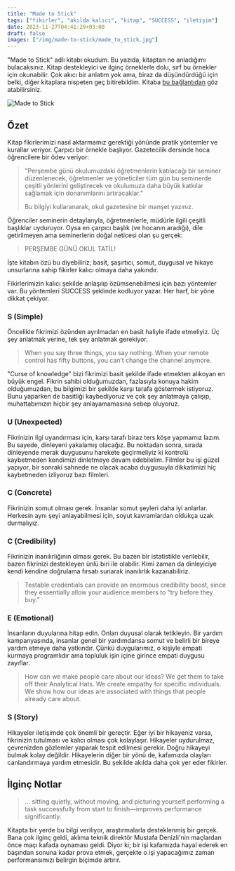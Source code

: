 ```yaml
---
title: "Made to Stick"
tags: ["fikirler", "akılda kalıcı", "kitap", "SUCCESS", "iletişim"]
date: 2023-11-27T04:41:29+03:00
draft: false
images: ["/img/made-to-stick/made_to_stick.jpg"]
---
```


"Made to Stick" adlı kitabı okudum. Bu yazıda, kitaptan ne anladığımı bulacaksınız.
Kitap destekleyici ve ilginç örneklerle dolu, sırf bu örnekler için okunabilir.
Çok akıcı bir anlatım yok ama, biraz da düşündürdüğü için belki, diğer kitaplara nispeten geç bitirebildim.
 Kitaba [bu bağlantıdan](https://www.amazon.co.uk/dp/B0031RS2XG) göz atabilirsiniz.

![Made to Stick][1]

## Özet

Kitap fikirlerimizi nasıl aktarmamız gerektiği yönünde pratik yöntemler ve kurallar veriyor.
Çarpıcı bir örnekle başlıyor.
Gazetecilik dersinde hoca öğrencilere bir ödev veriyor:

> "Perşembe günü okulumuzdaki öğretmenlerin katılacağı bir seminer düzenlenecek, öğretmenler ve yöneticiler tüm gün bu seminerde çeşitli yönlerini geliştirecek ve okulumuza daha büyük katkılar sağlamak için donanımlarını artıracaklar."
>
> Bu bilgiyi kullaranarak, okul gazetesine bir manşet yazınız.

Öğrenciler seminerin detaylarıyla, öğretmenlerle, müdürle ilgili çeşitli başlıklar uyduruyor.
Oysa en çarpıcı başlık (ve hocanın aradığı), dile getirilmeyen ama seminerlerin doğal neticesi olan şu gerçek:

> PERŞEMBE GÜNÜ OKUL TATİL!

İşte kitabın özü bu diyebiliriz; basit, şaşırtıcı, somut, duygusal ve hikaye unsurlarına sahip fikirler kalıcı olmaya daha yakındır.

Fikirlerimizin kalıcı şekilde anlaşılıp özümsenebilmesi için bazı yöntemler var.
Bu yöntemleri SUCCESS şeklinde kodluyor yazar.
Her harf, bir yöne dikkat çekiyor.

### S (Simple)

Öncelikle fikrimizi özünden ayrılmadan en basit haliyle ifade etmeliyiz.
Üç şey anlatmak yerine, tek şey anlatmak gerekiyor.

> When you say three things, you say nothing. When your remote control has fifty buttons, you can’t change the channel anymore.

"Curse of knowledge" bizi fikrimizi basit şekilde ifade etmekten alıkoyan en büyük engel.
Fikrin sahibi olduğumuzdan, fazlasıyla konuya hakim olduğumuzdan, bu bilgimizi bir şekilde karşı tarafa göstermek istiyoruz.
Bunu yaparken de basitliği kaybediyoruz ve çok şey anlatmaya çalışıp, muhattabımızın hiçbir şey anlayamamasına sebep oluyoruz.

### U (Unexpected)

Fikrinizin ilgi uyandırması için, karşı tarafı biraz ters köşe yapmamız lazım.
Bu sayede, dinleyeni yakalamış olacağız.
Bu noktadan sonra, sırada dinleyende merak duygusunu harekete geçirmeliyiz ki kontrolü kaybetmeden kendimizi dinletmeye devam edebilelim.
Filmler bu işi güzel yapıyor, bir sonraki sahnede ne olacak acaba duygusuyla dikkatimizi hiç kaybetmeden izliyoruz bazı filmleri.

### C (Concrete)

Fikrinizin somut olması gerek.
İnsanlar somut şeyleri daha iyi anlarlar.
Herkesin aynı şeyi anlayabilmesi için, soyut kavramlardan oldukça uzak durmalıyız.

### C (Credibility)

Fikrinizin inanılırlığının olması gerek.
Bu bazen bir istatistikle verilebilir, bazen fikrinizi destekleyen ünlü biri ile olabilir.
Kimi zaman da dinleyiciye kendi kendine doğrulama fırsatı sunarak inanılırlık kazanabiliriz.

> Testable credentials can provide an enormous credibility boost, since they essentially allow your audience members to “try before they buy.”

### E (Emotional)

İnsanların duyularına hitap edin.
Onları duyusal olarak tetikleyin.
Bir yardım kampanyasında, insanlar genel bir yardımdansa somut ve belirli bir bireye yardım etmeye daha yatkındır.
Çünkü duygularımız, o kişiyle empati kurmaya programlıdır ama topluluk işin içine girince empati duygusu zayıflar.

> How can we make people care about our ideas? We get them to take off their Analytical Hats. We create empathy for specific individuals. We show how our ideas are associated with things that people already care about.

### S (Story)

Hikayeler iletişimde çok önemli bir gereçtir.
Eğer iyi bir hikayeniz varsa, fikrinizin tutulması ve kalıcı olması çok kolaylaşır.
Hikayeler uydurulmaz, çevrenizden gözlemler yaparak tespit edilmesi gerekir.
Doğru hikayeyi bulmak kolay değildir.
Hikayelerin diğer bir yönü de, kafamızda olayları canlandırmaya yardım etmesidir.
Bu şekilde akılda daha çok yer eder fikirler.

## İlginç Notlar

> ... sitting quietly, without moving, and picturing yourself performing a task successfully from start to finish—improves performance significantly.

Kitapta bir yerde bu bilgi veriliyor, araştırmalarla desteklenmiş bir gerçek.
Bana çok ilginç geldi, aklıma teknik direktör Mustafa Denizli'nin maçlardan önce maçı kafada oynaması geldi.
Diyor ki; bir işi kafamızda hayal ederek en başından sonuna kadar prova etmek, gerçekte o işi yapacağımız zaman performansımızı belirgin biçimde artırır.

[1]: /img/made-to-stick/made_to_stick.jpg
